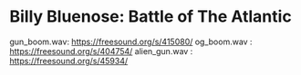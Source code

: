 # Billy Bluenose: Battle of The Atlantic

gun_boom.wav: https://freesound.org/s/415080/
og_boom.wav : https://freesound.org/s/404754/
alien_gun.wav : https://freesound.org/s/45934/
